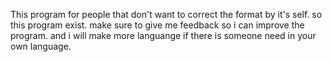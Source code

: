 This program for people that don't want to correct the format by it's self. so this program exist. make sure to give me feedback so i can improve the program.
and i will make more languange if there is someone need in your own language.
